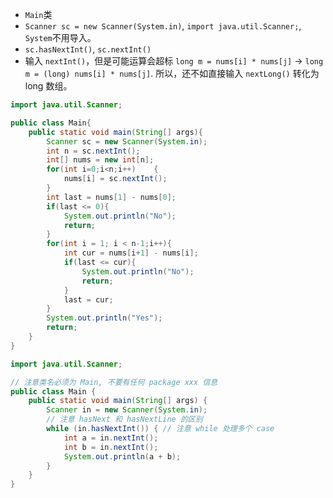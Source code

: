 - `Main`类
- `Scanner sc = new Scanner(System.in)`, `import java.util.Scanner;`, `System`不用导入。
- `sc.hasNextInt()`, `sc.nextInt()`
- 输入 `nextInt()`，但是可能运算会超标 `long m = nums[i] * nums[j]` → `long m = (long) nums[i] * nums[j]`. 所以，还不如直接输入 `nextLong()` 转化为long 数组。


```java
import java.util.Scanner;

public class Main{
    public static void main(String[] args){
        Scanner sc = new Scanner(System.in);
        int n = sc.nextInt();
        int[] nums = new int[n];
        for(int i=0;i<n;i++)    {
            nums[i] = sc.nextInt();
        }   
        int last = nums[1] - nums[0];
        if(last <= 0){
            System.out.println("No");
            return;
        }
        for(int i = 1; i < n-1;i++){
            int cur = nums[i+1] - nums[i];
            if(last <= cur){
                System.out.println("No");
                return;
            }
            last = cur;
        }
        System.out.println("Yes");
        return;
    }
}
```
```java
import java.util.Scanner;

// 注意类名必须为 Main, 不要有任何 package xxx 信息
public class Main {
    public static void main(String[] args) {
        Scanner in = new Scanner(System.in);
        // 注意 hasNext 和 hasNextLine 的区别
        while (in.hasNextInt()) { // 注意 while 处理多个 case
            int a = in.nextInt();
            int b = in.nextInt();
            System.out.println(a + b);
        }
    }
}
```
